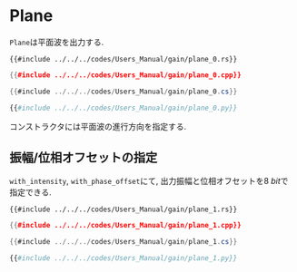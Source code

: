 # Plane

`Plane`は平面波を出力する.

```rust,edition2021
{{#include ../../../codes/Users_Manual/gain/plane_0.rs}}
```

```cpp
{{#include ../../../codes/Users_Manual/gain/plane_0.cpp}}
```

```cs
{{#include ../../../codes/Users_Manual/gain/plane_0.cs}}
```

```python
{{#include ../../../codes/Users_Manual/gain/plane_0.py}}
```

コンストラクタには平面波の進行方向を指定する.

## 振幅/位相オフセットの指定

`with_intensity`, `with_phase_offset`にて, 出力振幅と位相オフセットを$\SI{8}{bit}$で指定できる.

```rust,edition2021
{{#include ../../../codes/Users_Manual/gain/plane_1.rs}}
```

```cpp
{{#include ../../../codes/Users_Manual/gain/plane_1.cpp}}
```

```cs
{{#include ../../../codes/Users_Manual/gain/plane_1.cs}}
```

```python
{{#include ../../../codes/Users_Manual/gain/plane_1.py}}
```

